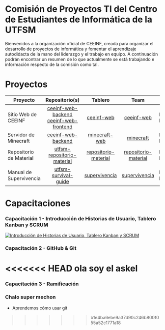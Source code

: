 # Comisión de Proyectos TI del Centro de Estudiantes de Informática de la UTFSM

Bienvenidos a la organización oficial de CEEINF, creada para organizar el desarrollo de proyectos de informática y fomentar el aprendizaje autodidacta de la mano del liderazgo y el trabajo en equipo. A continuación podrán encontrar un resumen de lo que actualmente se está trabajando e información respecto de la comisión como tal.

# Proyectos

| Proyecto            |                                                                    Repositorio(s)                                                                   |                            Tablero                            |                                 Team                                | Estado        |
|---------------------|:---------------------------------------------------------------------------------------------------------------------------------------------------:|:-------------------------------------------------------------:|:-------------------------------------------------------------------:|---------------|
| Sitio Web de CEEINF | [ceeinf-web-backend](https://github.com/CEEINF-UTFSM/ceeinf-web-backend) <br /> [ceeinf-web-frontend](https://github.com/CEEINF-UTFSM/ceeinf-web-frontend) | [ceeinf-web](https://github.com/orgs/CEEINF-UTFSM/projects/3) | [ceeinf-web](https://github.com/orgs/CEEINF-UTFSM/teams/ceeinf-web) | En Desarrollo |
| Servidor de Minecraft | [ceeinf-web-backend](https://github.com/CEEINF-UTFSM/minecraft-web) | [minecraft-web](https://github.com/orgs/CEEINF-UTFSM/projects/6) | [minecraft](https://github.com/orgs/CEEINF-UTFSM/teams/minecraft)		| En Desarrollo |
| Repositorio de Material | [utfsm-repositorio-material](https://github.com/CEEINF-UTFSM/utfsm-repositorio-material) | [repositorio-material](https://github.com/orgs/CEEINF-UTFSM/projects/5) |[repositorio-material](https://github.com/orgs/CEEINF-UTFSM/teams/repositorio-material)| En Desarrollo |
|Manual de Supervivencia| [utfsm-survival-guide](https://github.com/CEEINF-UTFSM/utfsm-survival-guide) | [supervivencia](https://github.com/orgs/CEEINF-UTFSM/projects/4) | [supervivencia](https://github.com/orgs/CEEINF-UTFSM/teams/supervivencia) | En Desarrollo |

# Capacitaciones

### Capacitación 1 - Introducción de Historias de Usuario, Tablero Kanban y SCRUM

[![Introducción de Historias de Usuario, Tablero Kanban y SCRUM](https://img.youtube.com/vi/zo6dTz2xjdY/0.jpg)](https://www.youtube.com/watch?v=zo6dTz2xjdY "Introducción de Historias de Usuario, Tablero Kanban y SCRUM")


### Capacitación 2 - GitHub & Git
<<<<<<< HEAD
ola soy el askel
=======

### Capacitación 3 - Ramificación

### Chalo super mechon


* Aprendemos cómo usar git
>>>>>>> b1e4ba6ebe9a37d90c246b800f055a52c1771a18

